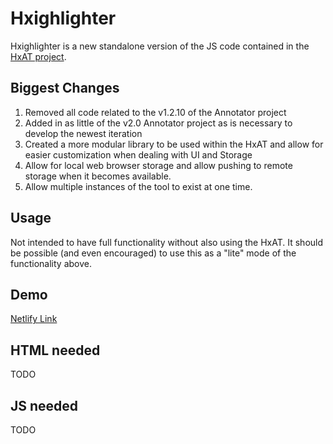 # Hxighlighter
Hxighlighter is a new standalone version of the JS code contained in the [HxAT project](https://github.com/lduarte1991/hxat).

## Biggest Changes
1. Removed all code related to the v1.2.10 of the Annotator project
1. Added in as little of the v2.0 Annotator project as is necessary to develop the newest iteration
1. Created a more modular library to be used within the HxAT and allow for easier customization when dealing with UI and Storage
1. Allow for local web browser storage and allow pushing to remote storage when it becomes available.
1. Allow multiple instances of the tool to exist at one time.

## Usage
Not intended to have full functionality without also using the HxAT. It should be possible (and even encouraged) to use this as a "lite" mode of the functionality above.

## Demo

[Netlify Link](https://gracious-noether-988002.netlify.com/)

## HTML needed
TODO

## JS needed
TODO